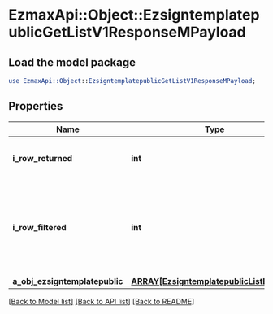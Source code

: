 # EzmaxApi::Object::EzsigntemplatepublicGetListV1ResponseMPayload

## Load the model package
```perl
use EzmaxApi::Object::EzsigntemplatepublicGetListV1ResponseMPayload;
```

## Properties
Name | Type | Description | Notes
------------ | ------------- | ------------- | -------------
**i_row_returned** | **int** | The number of rows returned | 
**i_row_filtered** | **int** | The number of rows matching your filters (if any) or the total number of rows | 
**a_obj_ezsigntemplatepublic** | [**ARRAY[EzsigntemplatepublicListElement]**](EzsigntemplatepublicListElement.md) |  | 

[[Back to Model list]](../README.md#documentation-for-models) [[Back to API list]](../README.md#documentation-for-api-endpoints) [[Back to README]](../README.md)


